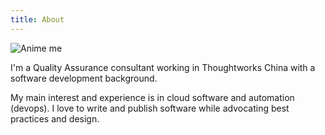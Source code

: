 ```yaml
---
title: About
---
```


![Anime me](https://avatars2.githubusercontent.com/u/4948196?v=3&s=460)

I'm a Quality Assurance consultant working in Thoughtworks China with a software development background.

My main interest and experience is in cloud software and automation (devops). I love to write and publish software while
advocating best practices and design.
